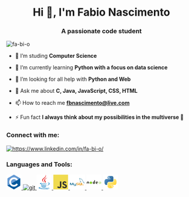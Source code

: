 <h1 align="center">Hi 👋, I'm Fabio Nascimento</h1>
<h3 align="center">A passionate code student</h3>

<p align="left"> <img src="https://komarev.com/ghpvc/?username=fa-bi-o&label=Profile%20views&color=0e75b6&style=flat" alt="fa-bi-o" /> </p>

- 🔭 I’m studing **Computer Science**

- 🌱 I’m currently learning **Python with a focus on data science**

- 🤝 I’m looking for all help with **Python and Web**

- 💬 Ask me about **C, Java, JavaScript, CSS, HTML**

- 📫 How to reach me **fbnascimento@live.com**

- ⚡ Fun fact **I always think about my possibilities in the multiverse :monocle_face:**

<h3 align="left">Connect with me:</h3>
<p align="left">
<a href="https://linkedin.com/in/https://www.linkedin.com/in/fa-bi-o/" target="blank"><img align="center" src="https://raw.githubusercontent.com/rahuldkjain/github-profile-readme-generator/master/src/images/icons/Social/linked-in-alt.svg" alt="https://www.linkedin.com/in/fa-bi-o/" height="30" width="40" /></a>
</p>

<h3 align="left">Languages and Tools:</h3>
<p align="left"> <a href="https://www.cprogramming.com/" target="_blank"> <img src="https://raw.githubusercontent.com/devicons/devicon/master/icons/c/c-original.svg" alt="c" width="40" height="40"/> </a> <a href="https://git-scm.com/" target="_blank"> <img src="https://www.vectorlogo.zone/logos/git-scm/git-scm-icon.svg" alt="git" width="40" height="40"/> </a> <a href="https://www.java.com" target="_blank"> <img src="https://raw.githubusercontent.com/devicons/devicon/master/icons/java/java-original.svg" alt="java" width="40" height="40"/> </a> <a href="https://developer.mozilla.org/en-US/docs/Web/JavaScript" target="_blank"> <img src="https://raw.githubusercontent.com/devicons/devicon/master/icons/javascript/javascript-original.svg" alt="javascript" width="40" height="40"/> </a> <a href="https://www.mysql.com/" target="_blank"> <img src="https://raw.githubusercontent.com/devicons/devicon/master/icons/mysql/mysql-original-wordmark.svg" alt="mysql" width="40" height="40"/> </a> <a href="https://nodejs.org" target="_blank"> <img src="https://raw.githubusercontent.com/devicons/devicon/master/icons/nodejs/nodejs-original-wordmark.svg" alt="nodejs" width="40" height="40"/> </a> <a href="https://www.python.org" target="_blank"> <img src="https://raw.githubusercontent.com/devicons/devicon/master/icons/python/python-original.svg" alt="python" width="40" height="40"/> </a> </p>
